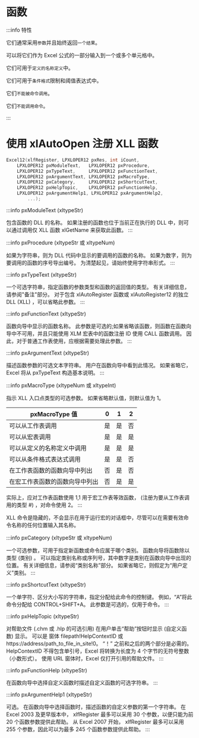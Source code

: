 # 函数 

:::info 特性

它们通常采用`参数`并且始终返回`一个结果`。

可以将它们作为 Excel 公式的一部分输入到一个或多个单元格中。

它们可用于`定义的名称定义`中。

它们可用于`条件格式`限制和阈值表达式中。

它们`不能被命令调用`。

它们`不能调用命令`。

:::

# 使用 xlAutoOpen 注册 XLL 函数

```C++
Excel12(xlfRegister, LPXLOPER12 pxRes, int iCount,
    LPXLOPER12 pxModuleText,   LPXLOPER12 pxProcedure,
    LPXLOPER12 pxTypeText,     LPXLOPER12 pxFunctionText,
    LPXLOPER12 pxArgumentText, LPXLOPER12 pxMacroType,
    LPXLOPER12 pxCategory,     LPXLOPER12 pxShortcutText,
    LPXLOPER12 pxHelpTopic,    LPXLOPER12 pxFunctionHelp,
    LPXLOPER12 pxArgumentHelp1, LPXLOPER12 pxArgumentHelp2,
        ...);
```
:::info pxModuleText (xltypeStr)

包含函数的 DLL 的名称。 如果注册的函数也位于当前正在执行的 DLL 中，则可以通过调用仅 XLL 函数 xlGetName 来获取此函数。
:::

:::info pxProcedure (xltypeStr 或 xltypeNum)

如果为字符串，则为 DLL 代码中显示的要调用的函数的名称。 如果为数字，则为要调用的函数的序号导出编号。 为清楚起见，请始终使用字符串形式。
:::

:::info pxTypeText (xltypeStr)

一个可选字符串，指定函数的参数类型和函数的返回值的类型。 有关详细信息，请参阅"备注"部分。 对于包含 xlAutoRegister 函数或 xlAutoRegister12 的独立 DLL (XLL) ，可以省略此参数。
:::

:::info pxFunctionText (xltypeStr)

函数向导中显示的函数名称。 此参数是可选的;如果省略该函数，则函数在函数向导中不可用，并且只能使用 XLM 宏表中的函数注册 ID 使用 CALL 函数调用。 因此，对于普通工作表使用，应根据需要处理此参数。
:::

:::info pxArgumentText (xltypeStr)

描述函数参数的可选文本字符串。 用户在函数向导中看到此情况。 如果省略它，Excel 将从 pxTypeText 构造基本说明。
:::

:::info pxMacroType (xltypeNum 或 xltypeInt)

指示 XLL 入口点类型的可选参数。 如果省略默认值，则默认值为 1。

pxMacroType 值|0|1|2
--|--|--|--
可以从工作表调用|是|是|否
可以从宏表调用|是|是|是
可以从定义的名称定义中调用|是|是|是
可以从条件格式表达式调用|是|是|否
在工作表函数的函数向导中列出|否|是|否
在宏工作表函数的函数向导中列出|否|是|是

实际上，应对工作表函数使用 1,1 用于宏工作表等效函数， (注册为要从工作表调用的类型 #) ，对命令使用 2。
:::

XLL 命令是隐藏的，不会显示在用于运行宏的对话框中，尽管可以在需要有效命令名称的任何位置输入其名称。

:::info pxCategory (xltypeStr 或 xltypeNum)

一个可选参数，可用于指定新函数或命令应属于哪个类别。 函数向导将函数除以类型 (类别) 。 可以指定类别名称或序列号，其中数字是类别在函数向导中出现的位置。 有关详细信息，请参阅“类别名称”部分。 如果省略它，则假定为“用户定义”类别。
:::

:::info pxShortcutText (xltypeStr)

一个单字符、区分大小写的字符串，指定分配给此命令的控制键。 例如，“A”将此命令分配给 CONTROL+SHIFT+A。 此参数是可选的，仅用于命令。
:::

:::info pxHelpTopic (xltypeStr)

对帮助文件 (.chm 或 .hlp 的可选引用) 在用户单击“帮助”按钮时显示 (自定义函数) 显示。 可以是 窗体 filepath!HelpContextID 或 https://address/path_to_file_in_site!0。 “！” 之前和之后的两个部分是必需的。 HelpContextID 不得包含单引号，Excel 将转换为长度为 4 个字节的无符号整数（小数形式）。 使用 URL 窗体时，Excel 仅打开引用的帮助文件。
:::

:::info pxFunctionHelp (xltypeStr)

在函数向导中选择自定义函数时描述自定义函数的可选字符串。
:::

:::info pxArgumentHelp1 (xltypeStr)

可选。 在函数向导中选择函数时，描述函数的自定义参数的第一个字符串。 在 Excel 2003 及更早版本中， xlfRegister 最多可以采用 30 个参数，以便只能为前 20 个函数参数提供此帮助。 从 Excel 2007 开始， xlfRegister 最多可以采用 255 个参数，因此可以为最多 245 个函数参数提供此帮助。
:::
